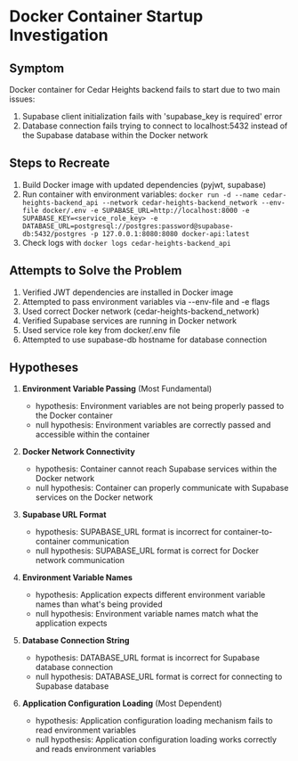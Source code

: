 # Docker Container Startup Investigation

## Symptom
Docker container for Cedar Heights backend fails to start due to two main issues:
1. Supabase client initialization fails with 'supabase_key is required' error
2. Database connection fails trying to connect to localhost:5432 instead of the Supabase database within the Docker network

## Steps to Recreate
1. Build Docker image with updated dependencies (pyjwt, supabase)
2. Run container with environment variables: `docker run -d --name cedar-heights-backend_api --network cedar-heights-backend_network --env-file docker/.env -e SUPABASE_URL=http://localhost:8000 -e SUPABASE_KEY=<service_role_key> -e DATABASE_URL=postgresql://postgres:password@supabase-db:5432/postgres -p 127.0.0.1:8080:8080 docker-api:latest`
3. Check logs with `docker logs cedar-heights-backend_api`

## Attempts to Solve the Problem
1. Verified JWT dependencies are installed in Docker image
2. Attempted to pass environment variables via --env-file and -e flags
3. Used correct Docker network (cedar-heights-backend_network)
4. Verified Supabase services are running in Docker network
5. Used service role key from docker/.env file
6. Attempted to use supabase-db hostname for database connection

## Hypotheses

1. **Environment Variable Passing** (Most Fundamental)
   - hypothesis: Environment variables are not being properly passed to the Docker container
   - null hypothesis: Environment variables are correctly passed and accessible within the container

2. **Docker Network Connectivity**
   - hypothesis: Container cannot reach Supabase services within the Docker network
   - null hypothesis: Container can properly communicate with Supabase services on the Docker network

3. **Supabase URL Format**
   - hypothesis: SUPABASE_URL format is incorrect for container-to-container communication
   - null hypothesis: SUPABASE_URL format is correct for Docker network communication

4. **Environment Variable Names**
   - hypothesis: Application expects different environment variable names than what's being provided
   - null hypothesis: Environment variable names match what the application expects

5. **Database Connection String**
   - hypothesis: DATABASE_URL format is incorrect for Supabase database connection
   - null hypothesis: DATABASE_URL format is correct for connecting to Supabase database

6. **Application Configuration Loading** (Most Dependent)
   - hypothesis: Application configuration loading mechanism fails to read environment variables
   - null hypothesis: Application configuration loading works correctly and reads environment variables